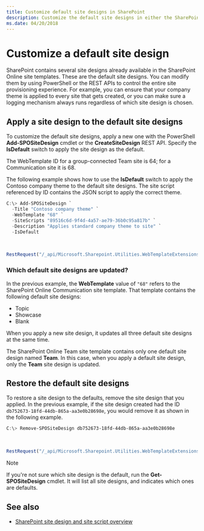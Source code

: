 ```yaml
---
title: Customize default site designs in SharePoint
description: Customize the default site designs in either the SharePoint Team site or Communication site template.
ms.date: 04/20/2018
---
```


# Customize a default site design

SharePoint contains several site designs already available in the SharePoint Online site templates. These are the default site designs. You can modify them by using PowerShell or the REST APIs to control the entire site provisioning experience. For example, you can ensure that your company theme is applied to every site that gets created, or you can make sure a logging mechanism always runs regardless of which site design is chosen.

## Apply a site design to the default site designs

To customize the default site designs, apply a new one with the PowerShell **Add-SPOSiteDesign** cmdlet or the **CreateSiteDesign** REST API. Specify the **IsDefault** switch to apply the site design as the default. 

The WebTemplate ID for a group-connected Team site is 64; for a Communication site it is 68.

The following example shows how to use the **IsDefault** switch to apply the Contoso company theme to the default site designs. The site script referenced by ID contains the JSON script to apply the correct theme.

```powershell
C:\> Add-SPOSiteDesign `
  -Title "Contoso company theme" `
  -WebTemplate "68" `
  -SiteScripts "89516c6d-9f4d-4a57-ae79-36b0c95a817b" `
  -Description "Applies standard company theme to site" `
  -IsDefault
```

<br/>

```javascript
RestRequest("/_api/Microsoft.Sharepoint.Utilities.WebTemplateExtensions.SiteScriptUtility.CreateSiteDesign", {info:{Title:"Contoso company theme", Description:"Applies standard company theme to site", SiteScriptIds:["89516c6d-9f4d-4a57-ae79-36b0c95a817b"],  WebTemplate:"68", IsDefault: true}});
```

### Which default site designs are updated?

In the previous example, the **WebTemplate** value of `"68"` refers to the SharePoint Online Communication site template. That template contains the following default site designs:

- Topic
- Showcase
- Blank

When you apply a new site design, it updates all three default site designs at the same time.

The SharePoint Online Team site template contains only one default site design named **Team**. In this case, when you apply a default site design, only the **Team** site design is updated.

## Restore the default site designs

To restore a site design to the defaults, remove the site design that you applied. In the previous example, if the site design created had the ID `db752673-18fd-44db-865a-aa3e0b28698e`, you would remove it as shown in the following example.

```powershell
C:\> Remove-SPOSiteDesign db752673-18fd-44db-865a-aa3e0b28698e
```

<br/>

```javascript
RestRequest("/_api/Microsoft.Sharepoint.Utilities.WebTemplateExtensions.SiteScriptUtility.DeleteSiteDesign", {id:"db752673-18fd-44db-865a-aa3e0b28698e"});
```

> [!NOTE]
> If you're not sure which site design is the default, run the **Get-SPOSiteDesign** cmdlet. It will list all site designs, and indicates which ones are defaults.

## See also

- [SharePoint site design and site script overview](site-design-overview.md)